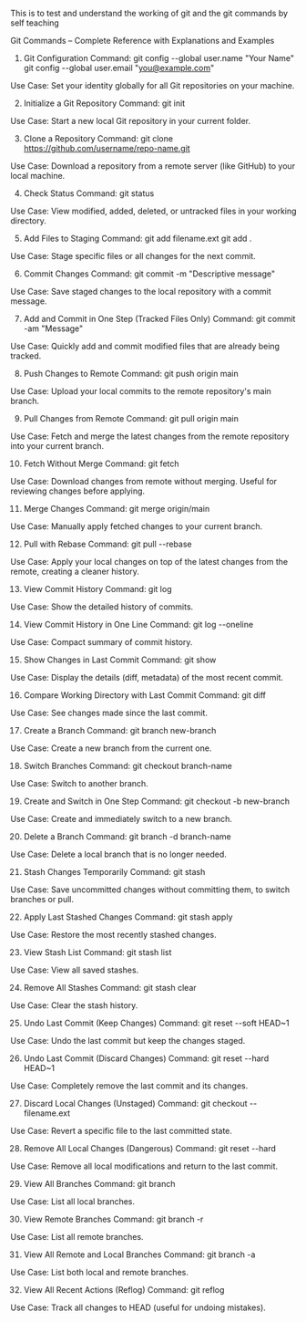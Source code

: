 This is to test and understand the working of git and the git commands by self teaching

Git Commands – Complete Reference with Explanations and Examples
1. Git Configuration
Command:
git config --global user.name "Your Name"
git config --global user.email "you@example.com"

Use Case:
Set your identity globally for all Git repositories on your machine.

2. Initialize a Git Repository
Command:
git init

Use Case:
Start a new local Git repository in your current folder.

3. Clone a Repository
Command:
git clone https://github.com/username/repo-name.git

Use Case:
Download a repository from a remote server (like GitHub) to your local machine.

4. Check Status
Command:
git status

Use Case:
View modified, added, deleted, or untracked files in your working directory.

5. Add Files to Staging
Command:
git add filename.ext
git add .

Use Case:
Stage specific files or all changes for the next commit.

6. Commit Changes
Command:
git commit -m "Descriptive message"

Use Case:
Save staged changes to the local repository with a commit message.

7. Add and Commit in One Step (Tracked Files Only)
Command:
git commit -am "Message"

Use Case:
Quickly add and commit modified files that are already being tracked.

8. Push Changes to Remote
Command:
git push origin main

Use Case:
Upload your local commits to the remote repository's main branch.

9. Pull Changes from Remote
Command:
git pull origin main

Use Case:
Fetch and merge the latest changes from the remote repository into your current branch.

10. Fetch Without Merge
Command:
git fetch

Use Case:
Download changes from remote without merging. Useful for reviewing changes before applying.

11. Merge Changes
Command:
git merge origin/main

Use Case:
Manually apply fetched changes to your current branch.

12. Pull with Rebase
Command:
git pull --rebase

Use Case:
Apply your local changes on top of the latest changes from the remote, creating a cleaner history.

13. View Commit History
Command:
git log

Use Case:
Show the detailed history of commits.

14. View Commit History in One Line
Command:
git log --oneline

Use Case:
Compact summary of commit history.

15. Show Changes in Last Commit
Command:
git show

Use Case:
Display the details (diff, metadata) of the most recent commit.

16. Compare Working Directory with Last Commit
Command:
git diff

Use Case:
See changes made since the last commit.

17. Create a Branch
Command:
git branch new-branch

Use Case:
Create a new branch from the current one.

18. Switch Branches
Command:
git checkout branch-name

Use Case:
Switch to another branch.

19. Create and Switch in One Step
Command:
git checkout -b new-branch

Use Case:
Create and immediately switch to a new branch.

20. Delete a Branch
Command:
git branch -d branch-name

Use Case:
Delete a local branch that is no longer needed.

21. Stash Changes Temporarily
Command:
git stash

Use Case:
Save uncommitted changes without committing them, to switch branches or pull.

22. Apply Last Stashed Changes
Command:
git stash apply

Use Case:
Restore the most recently stashed changes.

23. View Stash List
Command:
git stash list

Use Case:
View all saved stashes.

24. Remove All Stashes
Command:
git stash clear

Use Case:
Clear the stash history.

25. Undo Last Commit (Keep Changes)
Command:
git reset --soft HEAD~1

Use Case:
Undo the last commit but keep the changes staged.

26. Undo Last Commit (Discard Changes)
Command:
git reset --hard HEAD~1

Use Case:
Completely remove the last commit and its changes.

27. Discard Local Changes (Unstaged)
Command:
git checkout -- filename.ext

Use Case:
Revert a specific file to the last committed state.

28. Remove All Local Changes (Dangerous)
Command:
git reset --hard

Use Case:
Remove all local modifications and return to the last commit.

29. View All Branches
Command:
git branch

Use Case:
List all local branches.

30. View Remote Branches
Command:
git branch -r

Use Case:
List all remote branches.

31. View All Remote and Local Branches
Command:
git branch -a

Use Case:
List both local and remote branches.

32. View All Recent Actions (Reflog)
Command:
git reflog

Use Case:
Track all changes to HEAD (useful for undoing mistakes).